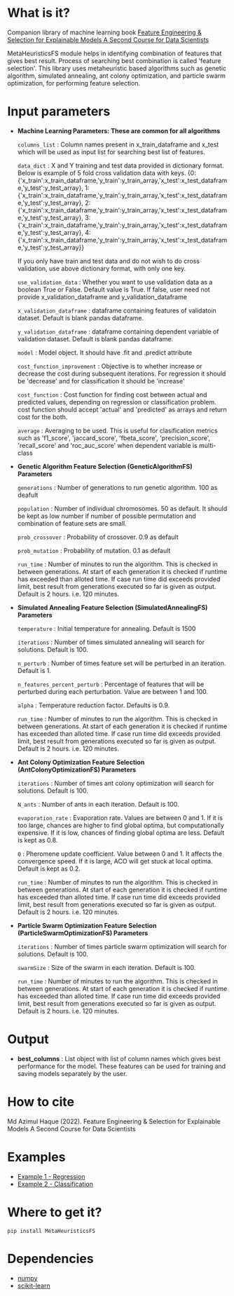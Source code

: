 # What is it?
Companion library of machine learning book [Feature Engineering & Selection for Explainable Models A Second Course for Data Scientists](https://statguyuser.github.io/feature-engg-selection-for-explainable-models.github.io/index.html)

MetaHeuristicsFS module helps in identifying combination of features that gives best result. Process of searching best combination is called 'feature selection'. This library uses metaheuristic based algorithms such as genetic algorithm, simulated annealing, ant colony optimization, and particle swarm optimization, for performing feature selection.

# Input parameters
  - **Machine Learning Parameters: These are common for all algorithms**
    
    `columns_list` : Column names present in x_train_dataframe and x_test which will be used as input list for searching best list of features.

    `data_dict` : X and Y training and test data provided in dictionary format. Below is example of 5 fold cross validation data with keys.
        {0:{'x_train':x_train_dataframe,'y_train':y_train_array,'x_test':x_test_dataframe,'y_test':y_test_array},
        1:{'x_train':x_train_dataframe,'y_train':y_train_array,'x_test':x_test_dataframe,'y_test':y_test_array},
        2:{'x_train':x_train_dataframe,'y_train':y_train_array,'x_test':x_test_dataframe,'y_test':y_test_array},
        3:{'x_train':x_train_dataframe,'y_train':y_train_array,'x_test':x_test_dataframe,'y_test':y_test_array},
        4:{'x_train':x_train_dataframe,'y_train':y_train_array,'x_test':x_test_dataframe,'y_test':y_test_array}}
        
    If you only have train and test data and do not wish to do cross validation, use above dictionary format, with only one key.

    `use_validation_data` : Whether you want to use validation data as a boolean True or False. Default value is True. If false, user need not provide x_validation_dataframe and y_validation_dataframe
    
    `x_validation_dataframe` : dataframe containing features of validatoin dataset. Default is blank pandas dataframe.
    
    `y_validation_dataframe` : dataframe containing dependent variable of validation dataset. Default is blank pandas dataframe.
    
    `model` : Model object. It should have .fit and .predict attribute
        
    `cost_function_improvement` : Objective is to whether increase or decrease the cost during subsequent iterations.
        For regression it should be 'decrease' and for classification it should be 'increase'

    `cost_function` : Cost function for finding cost between actual and predicted values, depending on regression or classification problem.
        cost function should accept 'actual' and 'predicted' as arrays and return cost for the both.
    
    `average` : Averaging to be used. This is useful for clasification metrics such as 'f1_score', 'jaccard_score', 'fbeta_score', 'precision_score',
        'recall_score' and 'roc_auc_score' when dependent variable is multi-class
    
  - **Genetic Algorithm Feature Selection (GeneticAlgorithmFS) Parameters**
    
    `generations` : Number of generations to run genetic algorithm. 100 as deafult
    
    `population` : Number of individual chromosomes. 50 as default. It should be kept as low number if number of possible permutation and combination of feature sets are small.
    
    `prob_crossover` : Probability of crossover. 0.9 as default
    
    `prob_mutation` : Probability of mutation. 0.1 as default
        
    `run_time` : Number of minutes to run the algorithm. This is checked in between generations.
        At start of each generation it is checked if runtime has exceeded than alloted time.
        If case run time did exceeds provided limit, best result from generations executed so far is given as output.
        Default is 2 hours. i.e. 120 minutes.

  - **Simulated Annealing Feature Selection (SimulatedAnnealingFS) Parameters**
    
    `temperature` : Initial temperature for annealing. Default is 1500
    
    `iterations` : Number of times simulated annealing will search for solutions. Default is 100.
    
    `n_perturb` : Number of times feature set will be perturbed in an iteration. Default is 1.
    
    `n_features_percent_perturb` : Percentage of features that will be perturbed during each perturbation. Value are between 1 and 100.
    
    `alpha` : Temperature reduction factor. Defaults is 0.9.
        
    `run_time` : Number of minutes to run the algorithm. This is checked in between generations.
        At start of each generation it is checked if runtime has exceeded than alloted time.
        If case run time did exceeds provided limit, best result from generations executed so far is given as output.
        Default is 2 hours. i.e. 120 minutes.

  - **Ant Colony Optimization Feature Selection (AntColonyOptimizationFS) Parameters**
    
    `iterations` : Number of times ant colony optimization will search for solutions. Default is 100.
    
    `N_ants` : Number of ants in each iteration. Default is 100.
    
    `evaporation_rate` : Evaporation rate. Values are between 0 and 1. If it is too large, chances are higher to find global optima, but computationally expensive. If it is low, chances of finding global optima are less. Default is kept as 0.8.
    
    `Q` : Pheromene update coefficient. Value between 0 and 1. It affects the convergence speed. If it is large, ACO will get stuck at local optima. Default is kept as 0.2.
    
    `run_time` : Number of minutes to run the algorithm. This is checked in between generations.
        At start of each generation it is checked if runtime has exceeded than alloted time.
        If case run time did exceeds provided limit, best result from generations executed so far is given as output.
        Default is 2 hours. i.e. 120 minutes.

  - **Particle Swarm Optimization Feature Selection (ParticleSwarmOptimizationFS) Parameters**
    
    `iterations` : Number of times particle swarm optimization will search for solutions. Default is 100.
    
    `swarmSize` : Size of the swarm in each iteration. Default is 100.
    
    `run_time` : Number of minutes to run the algorithm. This is checked in between generations.
        At start of each generation it is checked if runtime has exceeded than alloted time.
        If case run time did exceeds provided limit, best result from generations executed so far is given as output.
        Default is 2 hours. i.e. 120 minutes.

# Output
  - **best_columns** : List object with list of column names which gives best performance for the model. These features can be used for training and saving models separately by the user.

# How to cite
Md Azimul Haque (2022). Feature Engineering & Selection for Explainable Models A Second Course for Data Scientists

# Examples

 - [Example 1 - Regression](https://github.com/StatguyUser/feature_engineering_and_selection_for_explanable_models/blob/main/Chapter%208%20-%20Predicting%20Room%20Bookings%20-%20More%20Genetic%20Algorithm%20Iterations.ipynb)
 - [Example 2 - Classification](https://github.com/StatguyUser/feature_engineering_and_selection_for_explanable_models/blob/37ba0d2921fbabbb83df44c6eb7a1242b19a637f/Chapter%208%20-%20Hotel%20Cancelation%20.ipynb)

# Where to get it?
`pip install MetaHeuristicsFS`

# Dependencies

 - [numpy](https://numpy.org/)
 - [scikit-learn](https://scikit-learn.org/)
